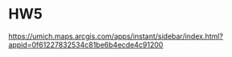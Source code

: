 # HW5

https://umich.maps.arcgis.com/apps/instant/sidebar/index.html?appid=0f61227832534c81be6b4ecde4c91200

